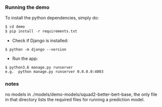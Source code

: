 
### Running the demo 
To install the python dependencies, simply do: 
```python
$ cd demo
$ pip install -r requirements.txt
```

- Check if Django is installed:
 ```
 $ python -m django --version
 ```
 
 - Run the app: 
```
$ python3.6 manage.py runserver
e.g.  python manage.py runserver 0.0.0.0:4003
```

### notes 
no models in ./models/demo-models/squad2-better-bert-base, the only file in that directory lists the required files for running a prediction model.
